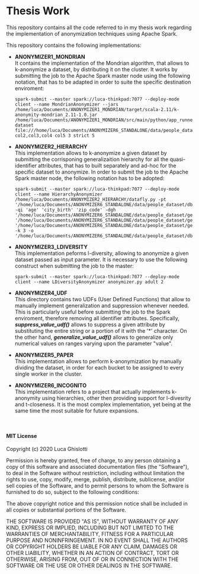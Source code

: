 # Thesis Work
This repository contains all the code referred to in my thesis work regarding the implementation of anonymization techniques using Apache Spark.

This repository contains the following implementations:

- **ANONYMIZER1_MONDRIAN**<br>
It contains the implementation of the Mondrian algorithm, that allows to k-anonymize a dataset, by distributing it on the cluster. It works by submitting the job to the Apache Spark master node using the following notation, that has to be adapted in order to suite the specific destination enviroment:<br>
  
  ```
  spark-submit --master spark://luca-thinkpad:7077 --deploy-mode client --name MondrianAnonymizer --jars /home/luca/Documents/ANONYMIZER1_MONDRIAN/target/scala-2.11/k-anonymity-mondrian_2.11-1.0.jar /home/luca/Documents/ANONYMIZER1_MONDRIAN/src/main/python/app_runner.py dataset file:///home/luca/Documents/ANONYMIZER6_STANDALONE/data/people_dataset/db_20_mod.csv col2,col3,col4 col5 3 strict 5
  ```
  
- **ANONYMIZER2_HIERARCHY**<br>
This implementation allows to k-anonymize a given dataset by submitting the corrisponing generalizaition hierarchy for all the quasi-identifier attributes, that has to built separately and ad-hoc for the specific dataset to anonymize. In order to submit the job to the Apache Spark master node, the following notation has to be adopted:<br>
  
  ```
  spark-submit --master spark://luca-thinkpad:7077 --deploy-mode client --name HierarchyAnonymizer /home/luca/Documents/ANONYMIZER2_HIERARCHY/datafly.py -pt '/home/luca/Documents/ANONYMIZER6_STANDALONE/data/people_dataset/db_100.csv' -qi 'age' 'city_birth' 'zip_code' -dgh '/home/luca/Documents/ANONYMIZER6_STANDALONE/data/people_dataset/generalization_hierarchies/age_generalization.csv' '/home/luca/Documents/ANONYMIZER6_STANDALONE/data/people_dataset/generalization_hierarchies/city_birth_generalization.csv' '/home/luca/Documents/ANONYMIZER6_STANDALONE/data/people_dataset/generalization_hierarchies/zip_code_generalization.csv' -k 3 -o '/home/luca/Documents/ANONYMIZER6_STANDALONE/data/people_dataset/db_100_anon.csv'
  ```
  
  
- **ANONYMIZER3_LDIVERSITY**<br>
This implementation peforms l-diversity, allowing to anonymize a given dataset passed as input parameter. It is necessary to use the following construct when submitting the job to the master:

  ```
  spark-submit --master spark://luca-thinkpad:7077 --deploy-mode client --name LDiversityAnonymizer anonymizer.py adult 2
  ```
  
- **ANONYMIZER4_UDF**<br>
This directory contains two UDFs (User Defined Functions) that allow to manually implement generalization and suppression whenever needed. This is particularly useful before submitting the job to the Spark enviroment, therefore removing all identifier attributes. Specifically, ***suppress_value_udf()*** allows to suppress a given attribute by substituting the entire string or a portion of it with the '*' character. On the other hand, ***generalize_value_udf()*** allows to generalize only numerical values on ranges varying upon the parameter "value".

- **ANONYMIZER5_PAPER**<br>
  This implementation allows to perform k-anonymization by manually dividing the dataset, in order for each bucket to be assigned to every single worker in the cluster.

- **ANONYMIZER6_INCOGNITO**<br>
  This implementation refers to a project that actually implements k-anonymity using hierarchies, other then providing support for l-divesrity and t-closeness. It is the most complex implementation, yet being at the same time the most suitable for future expansions.

<br>

#### MIT License
Copyright (c) 2020 Luca Ghislotti

Permission is hereby granted, free of charge, to any person obtaining a copy of this software and associated documentation files (the "Software"), to deal in the Software without restriction, including without limitation the rights to use, copy, modify, merge, publish, distribute, sublicense, and/or sell copies of the Software, and to permit persons to whom the Software is furnished to do so, subject to the following conditions:

The above copyright notice and this permission notice shall be included in all copies or substantial portions of the Software.

THE SOFTWARE IS PROVIDED "AS IS", WITHOUT WARRANTY OF ANY KIND, EXPRESS OR IMPLIED, INCLUDING BUT NOT LIMITED TO THE WARRANTIES OF MERCHANTABILITY, FITNESS FOR A PARTICULAR PURPOSE AND NONINFRINGEMENT. IN NO EVENT SHALL THE AUTHORS OR COPYRIGHT HOLDERS BE LIABLE FOR ANY CLAIM, DAMAGES OR OTHER LIABILITY, WHETHER IN AN ACTION OF CONTRACT, TORT OR OTHERWISE, ARISING FROM, OUT OF OR IN CONNECTION WITH THE SOFTWARE OR THE USE OR OTHER DEALINGS IN THE SOFTWARE.
